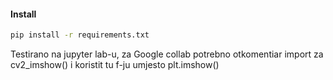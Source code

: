 
#### Install
```bash
pip install -r requirements.txt
```

Testirano na jupyter lab-u, za Google collab potrebno otkomentiar import za cv2_imshow() i koristit tu f-ju umjesto plt.imshow()